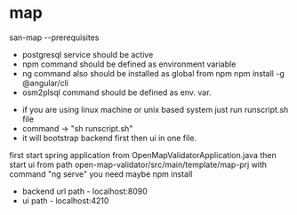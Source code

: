 # map
san-map
--prerequisites
* postgresql service should be active
* npm command should be defined as environment variable
* ng command also should be installed as global from npm
npm install -g @angular/cli
* osm2plsql command should be defined as env. var.


- if you are using linux machine or unix based system just run runscript.sh file
- command -> "sh runscript.sh"
- it will bootstrap backend first then ui in one file. 


first start spring application from OpenMapValidatorApplication.java
then start ui from path open-map-validator/src/main/template/map-prj with command "ng serve"
you need maybe npm install

- backend url path - localhost:8090
- ui path - localhost:4210
